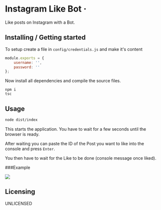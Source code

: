 # Instagram Like Bot &middot;

Like posts on Instagram with a Bot.

## Installing / Getting started

To setup create a file in ``config/credentials.js`` and make it's content 
```js
module.exports = {
    username: '',
    password: ''
};
```
Now install all dependencies and compile the source files.
```shell
npm i
tsc
```

## Usage

````bash
node dist/index
````
This starts the application. You have to wait for a few seconds until the browser is ready. 

After waiting you can paste the ID of the Post you want to like into the console and press ``Enter``.

You then have to wait for the Like to be done (console message once liked).

###Example

![](https://i.tiehm.me/9e76f1f1-6033-4428-9074-5406ede3974b.png)

## Licensing

UNLICENSED

